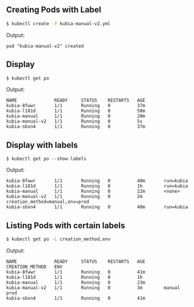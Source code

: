 ## Creating Pods with Label

```bash
$ kubectl create -f kubia-manual-v2.yml
```

Output:

```
pod "kubia-manual-v2" created
```

## Display

```bash
$ kubectl get po
```

Output:

```
NAME              READY     STATUS    RESTARTS   AGE
kubia-8fwwr       1/1       Running   0          37m
kubia-l181d       1/1       Running   0          58m
kubia-manual      1/1       Running   0          20m
kubia-manual-v2   1/1       Running   0          5s
kubia-sbxn4       1/1       Running   0          37m
```

## Display with labels

```
$ kubectl get po --show-labels
```

Output:

```
kubia-8fwwr       1/1       Running   0          40m       run=kubia
kubia-l181d       1/1       Running   0          1h        run=kubia
kubia-manual      1/1       Running   0          22m       <none>
kubia-manual-v2   1/1       Running   0          2m        creation_method=manual,env=prod
kubia-sbxn4       1/1       Running   0          40m       run=kubia
```

## Listing Pods with certain labels

```bash
$ kubectl get po -L creation_method,env
```

Output:

```
NAME              READY     STATUS    RESTARTS   AGE       CREATION_METHOD   ENV
kubia-8fwwr       1/1       Running   0          41m
kubia-l181d       1/1       Running   0          1h
kubia-manual      1/1       Running   0          23m
kubia-manual-v2   1/1       Running   0          3m        manual            prod
kubia-sbxn4       1/1       Running   0          41m
```